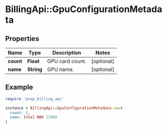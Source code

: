 # BillingApi::GpuConfigurationMetadata

## Properties

| Name | Type | Description | Notes |
| ---- | ---- | ----------- | ----- |
| **count** | **Float** | GPU card count. | [optional] |
| **name** | **String** | GPU name. | [optional] |

## Example

```ruby
require 'pnap_billing_api'

instance = BillingApi::GpuConfigurationMetadata.new(
  count: 2,
  name: Intel MAX 11000
)
```

